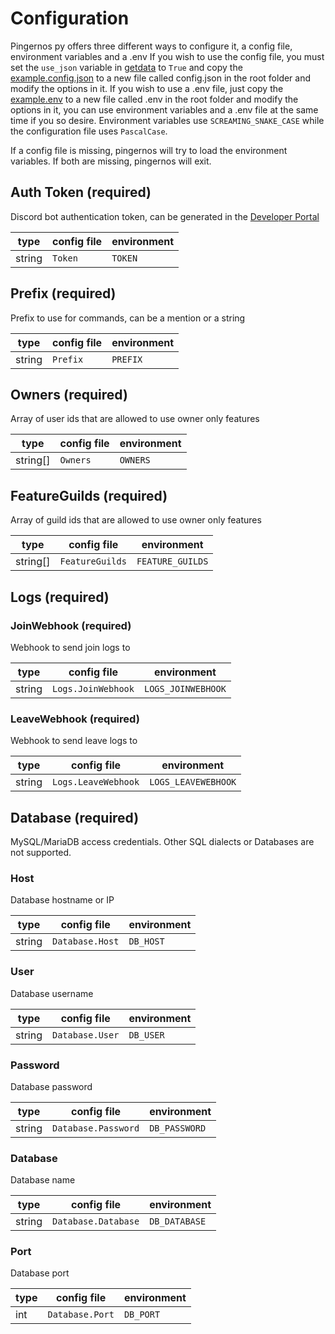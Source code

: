 # Configuration
Pingernos py offers three different ways to configure it, a config file, environment variables and a .env
If you wish to use the config file, you must set the `use_json` variable in [getdata](./utils.py) to `True` and copy the [example.config.json](./example.config.json) to a new file called config.json in the root folder and modify the options in it.
If you wish to use a .env file, just copy the [example.env](./example.env) to a new file called .env in the root folder and modify the options in it, you can use environment variables and a .env file at the same time if you so desire.
Environment variables use `SCREAMING_SNAKE_CASE` while the configuration file uses `PascalCase`.

If a config file is missing, pingernos will try to load the environment variables. If both are missing, pingernos will exit.

## Auth Token (required)
Discord bot authentication token, can be generated in the [Developer Portal](https://discord.com/developers/applications/)

| type   | config file | environment         |
|--------|-------------|---------------------|
| string | `Token` | `TOKEN` |

## Prefix (required)
Prefix to use for commands, can be a mention or a string

| type   | config file | environment         |
|--------|-------------|---------------------|
| string | `Prefix` | `PREFIX` |

## Owners (required)
Array of user ids that are allowed to use owner only features

| type     | config file        | environment                |
|----------|--------------------|----------------------------|
| string[] | `Owners` | `OWNERS` |

## FeatureGuilds (required)
Array of guild ids that are allowed to use owner only features

| type     | config file        | environment                |
|----------|--------------------|----------------------------|
| string[] | `FeatureGuilds` | `FEATURE_GUILDS` |

## Logs (required)

### JoinWebhook (required)
Webhook to send join logs to

| type   | config file     | environment            |
|--------|-----------------|------------------------|
| string | `Logs.JoinWebhook` | `LOGS_JOINWEBHOOK` |

### LeaveWebhook (required)
Webhook to send leave logs to

| type   | config file     | environment            |
|--------|-----------------|------------------------|
| string | `Logs.LeaveWebhook` | `LOGS_LEAVEWEBHOOK` |

## Database (required)
MySQL/MariaDB access credentials. Other SQL dialects or Databases are not supported.

### Host
Database hostname or IP

| type   | config file     | environment            |
|--------|-----------------|------------------------|
| string | `Database.Host` | `DB_HOST` |

### User
Database username

| type   | config file     | environment            |
|--------|-----------------|------------------------|
| string | `Database.User` | `DB_USER` |

### Password
Database password

| type   | config file         | environment                |
|--------|---------------------|----------------------------|
| string | `Database.Password` | `DB_PASSWORD` |

### Database
Database name

| type   | config file         | environment                |
|--------|---------------------|----------------------------|
| string | `Database.Database` | `DB_DATABASE` |

### Port
Database port

| type   | config file     | environment            |
|--------|-----------------|------------------------|
| int    | `Database.Port` | `DB_PORT` |